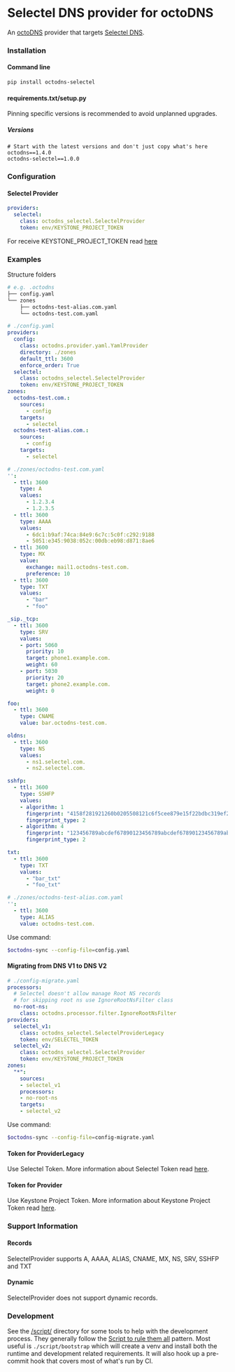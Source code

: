 # Selectel DNS provider for octoDNS

An [octoDNS](https://github.com/octodns/octodns/) provider that targets [Selectel DNS](https://docs.selectel.com/cloud-services/dns-hosting/dns_hosting/).

### Installation

#### Command line

```bash
pip install octodns-selectel
```

#### requirements.txt/setup.py

Pinning specific versions is recommended to avoid unplanned upgrades.

##### Versions

```
# Start with the latest versions and don't just copy what's here
octodns==1.4.0
octodns-selectel==1.0.0
```

### Configuration

#### Selectel Provider

```yaml
providers:
  selectel:
    class: octodns_selectel.SelectelProvider
    token: env/KEYSTONE_PROJECT_TOKEN
```

For receive KEYSTONE_PROJECT_TOKEN read [here](#token-for-provider)

### Examples

Structure folders

```bash
# e.g. .octodns
├── config.yaml
└── zones
    ├── octodns-test-alias.com.yaml
    └── octodns-test.com.yaml
```

```yaml
# ./config.yaml
providers:
  config:
    class: octodns.provider.yaml.YamlProvider
    directory: ./zones
    default_ttl: 3600
    enforce_order: True
  selectel:
    class: octodns_selectel.SelectelProvider
    token: env/KEYSTONE_PROJECT_TOKEN
zones:
  octodns-test.com.:
    sources:
      - config
    targets:
      - selectel
  octodns-test-alias.com.:
    sources:
      - config
    targets:
      - selectel
```

```yaml
# ./zones/octodns-test.com.yaml
'':
  - ttl: 3600
    type: A
    values:
      - 1.2.3.4
      - 1.2.3.5
  - ttl: 3600
    type: AAAA
    values: 
      - 6dc1:b9af:74ca:84e9:6c7c:5c0f:c292:9188
      - 5051:e345:9038:052c:00db:eb98:d871:8ae6
  - ttl: 3600
    type: MX
    value:
      exchange: mail1.octodns-test.com.
      preference: 10
  - ttl: 3600
    type: TXT
    values: 
      - "bar"
      - "foo"

_sip._tcp:
  - ttl: 3600
    type: SRV
    values:
    - port: 5060
      priority: 10
      target: phone1.example.com.
      weight: 60
    - port: 5030
      priority: 20
      target: phone2.example.com.
      weight: 0     

foo:
  - ttl: 3600
    type: CNAME
    value: bar.octodns-test.com.

oldns:
  - ttl: 3600
    type: NS
    values:
      - ns1.selectel.com.
      - ns2.selectel.com.

sshfp:
  - ttl: 3600
    type: SSHFP
    values:
    - algorithm: 1
      fingerprint: "4158f281921260b0205508121c6f5cee879e15f22bdbc319ef2ae9fd308db3be"
      fingerprint_type: 2
    - algorithm: 4
      fingerprint: "123456789abcdef67890123456789abcdef67890123456789abcdef123456789"
      fingerprint_type: 2

txt:
  - ttl: 3600
    type: TXT
    values: 
      - "bar_txt"
      - "foo_txt"
```

```yaml
# ./zones/octodns-test-alias.com.yaml
'':
  - ttl: 3600
    type: ALIAS
    value: octodns-test.com.
```

Use command:

```bash
$octodns-sync --config-file=config.yaml
```

#### Migrating from DNS V1 to DNS V2

```yaml
# ./config-migrate.yaml
processors:
  # Selectel doesn't allow manage Root NS records
  # for skipping root ns use IgnoreRootNsFilter class
  no-root-ns:
    class: octodns.processor.filter.IgnoreRootNsFilter
providers:
  selectel_v1:
    class: octodns_selectel.SelectelProviderLegacy
    token: env/SELECTEL_TOKEN
  selectel_v2:
    class: octodns_selectel.SelectelProvider
    token: env/KEYSTONE_PROJECT_TOKEN
zones: 
  "*":
    sources:
    - selectel_v1
    processors:
    - no-root-ns
    targets:
    - selectel_v2
```

Use command:

```bash
$octodns-sync --config-file=config-migrate.yaml
```

#### Token for ProviderLegacy

Use Selectel Token.
More information about Selectel Token read [here](https://developers.selectel.com/docs/control-panel/authorization/#selectel-token-api-key).

#### Token for Provider

Use Keystone Project Token.
More information about Keystone Project Token read [here](https://developers.selectel.com/docs/control-panel/authorization/#project-token).

### Support Information

#### Records

SelectelProvider supports A, AAAA, ALIAS, CNAME, MX, NS, SRV, SSHFP and TXT

#### Dynamic

SelectelProvider does not support dynamic records.

### Development

See the [/script/](/script/) directory for some tools to help with the development process. They generally follow the [Script to rule them all](https://github.com/github/scripts-to-rule-them-all) pattern. Most useful is `./script/bootstrap` which will create a venv and install both the runtime and development related requirements. It will also hook up a pre-commit hook that covers most of what's run by CI.

